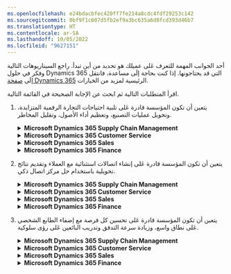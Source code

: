 ```yaml
---
ms.openlocfilehash: e24bdacbfec420ff7fe214a8cdc4fdf29253c142
ms.sourcegitcommit: 0bf9f1c607d5fb2ef9a3bc635a6d8fcd393d46b7
ms.translationtype: HT
ms.contentlocale: ar-SA
ms.lasthandoff: 10/05/2022
ms.locfileid: "9627151"
---
```

أحد الجوانب المهمة للتعرف عَلى عميلك هو تحديد من أين تبدأ. راجع السيناريوهات التالية وفكر في حلول Dynamics 365 التي قد يحتاجونها. إذا كنت بحاجة إلَى مساعدة، فانتقل إلَى [صفحة Dynamics 365](https://dynamics.microsoft.com/?azure-portal=true) الرئيسية لمزيد من الخيارات.

اقرأ المتطلبات التالية ثم ابحث عن الإجابة الصحيحة في القائمة التالية.

1. يتعين أن تكون المؤسسة قادرة عَلى تلبية احتياجات التجارة الرقمية المتزايدة، وتحويل عمليات التصنيع، وتعظيم أداء الأصول، وتقليل المخاطر.

   <details><summary><b>Microsoft Dynamics 365 Supply Chain Management</b></summary>
   <p>صحيح. تسمح Microsoft Dynamics 365 Supply Chain Management للمؤسسات بإنشاء سلسلة إمداد ذكية وقابلة للتكيف وإنشاء رؤى قابلة للتنفيذ لزيادة الكفاءة وزيادة الإنتاجية. لمزيد من المعلومات، راجع <a href="https://dynamics.microsoft.com/supply-chain-management/overview" target=_blank>نظرة عامة عَلى Dynamics Supply Chain Management</a>.</p></details>

   <details><summary><b>Microsoft Dynamics ‏365 Customer Service</b></summary>
   <p>غير صحيح. توفر Microsoft Dynamics ‏365 Customer Service تجارب خدمة عملاء سلسة وشاملة من أجل دعم متسق ومتصل عبر جميع القنوات. لمزيد من المعلومات، راجع <a href="https://dynamics.microsoft.com/customer-service/overview" target=_blank>نظرة عامة على Dynamics 365 Customer Service</a>.</p></details>

   <details><summary><b>Microsoft Dynamics 365 Sales</b></summary>
   <p>غير صحيح. يستخدم Microsoft Dynamics ‏365 Sales الرؤى المستندة إلَى الذكاء الاصطناعي لتسريع نمو الإيرادات من خلال حل تعاوني ورقمي لمشاركة المبيعات. لمزيد من المعلومات، راجع <a href="https://dynamics.microsoft.com/digital-sales-solution" target=_blank>نظرة عامة عَلى Dynamics 365 Sales</a>.</p></details>

   <details><summary><b>Microsoft Dynamics ‏365 Finance</b></summary>
   <p>غير صحيح. يمكّنك Microsoft Dynamics ‏365 Finance من إعادة تصور نماذج التشغيل المالية والتجارية للاستعداد والاستجابة والازدهار في مواجهة الاضطراب. لمزيد من المعلومات، راجع <a href="https://dynamics.microsoft.com/financial-and-operating-models" target=_blank>نظرة عامة عَلى Dynamics 365 Finance</a>.</p></details>

2. يتعين أن تكون المؤسسة قادرة عَلى إنشاء اتصالات استثنائية مع العملاء وتقديم نتائج تحويلية باستخدام حل مركز اتصال ذكي.

   <details><summary><b>Microsoft Dynamics 365 Supply Chain Management</b></summary>
   <p>غير صحيح. تسمح Microsoft Dynamics 365 Supply Chain Management للمؤسسات بإنشاء سلسلة إمداد ذكية وقابلة للتكيف وإنشاء رؤى قابلة للتنفيذ لزيادة الكفاءة وزيادة الإنتاجية. لمزيد من المعلومات، راجع <a href="https://dynamics.microsoft.com/supply-chain-management/overview" target=_blank>نظرة عامة عَلى Dynamics Supply Chain Management</a>.</p></details>

   <details><summary><b>Microsoft Dynamics ‏365 Customer Service</b></summary>
   <p>صحيح. توفر Microsoft Dynamics ‏365 Customer Service تجارب خدمة عملاء سلسة وشاملة من أجل دعم متسق ومتصل عبر جميع القنوات. لمزيد من المعلومات، راجع <a href="https://dynamics.microsoft.com/customer-service/overview" target=_blank>نظرة عامة على Dynamics 365 Customer Service</a>.</p></details>

   <details><summary><b>Microsoft Dynamics 365 Sales</b></summary>
   <p>غير صحيح. يستخدم Microsoft Dynamics ‏365 Sales الرؤى المستندة إلَى الذكاء الاصطناعي لتسريع نمو الإيرادات من خلال حل تعاوني ورقمي لمشاركة المبيعات. لمزيد من المعلومات، راجع <a href="https://dynamics.microsoft.com/digital-sales-solution" target=_blank>نظرة عامة عَلى Dynamics 365 Sales</a>.</p></details>

   <details><summary><b>Microsoft Dynamics ‏365 Finance</b></summary>
   <p>غير صحيح. يمكّنك Microsoft Dynamics ‏365 Finance من إعادة تصور نماذج التشغيل المالية والتجارية للاستعداد والاستجابة والازدهار في مواجهة الاضطراب. لمزيد من المعلومات، راجع <a href="https://dynamics.microsoft.com/financial-and-operating-models" target=_blank>نظرة عامة عَلى Dynamics 365 Finance</a>.</p></details>

3. يتعين أن تكون المؤسسة قادرة عَلى تحسين كل فرصة مع إضفاء الطابع الشخصي عَلى نطاق واسع، وزيادة سرعة التدفق وتدريب البائعين عَلى رؤى سلوكية.

   <details><summary><b>Microsoft Dynamics 365 Supply Chain Management</b></summary>
   <p>غير صحيح. تسمح Microsoft Dynamics 365 Supply Chain Management للمؤسسات بإنشاء سلسلة إمداد ذكية وقابلة للتكيف وإنشاء رؤى قابلة للتنفيذ لزيادة الكفاءة وزيادة الإنتاجية. لمزيد من المعلومات، راجع <a href="https://dynamics.microsoft.com/supply-chain-management/overview" target=_blank>نظرة عامة عَلى Dynamics Supply Chain Management</a>.</p></details>

   <details><summary><b>Microsoft Dynamics ‏365 Customer Service</b></summary>
   <p>غير صحيح. توفر Microsoft Dynamics ‏365 Customer Service تجارب خدمة عملاء سلسة وشاملة من أجل دعم متسق ومتصل عبر جميع القنوات. لمزيد من المعلومات، راجع <a href="https://dynamics.microsoft.com/customer-service/overview" target=_blank>نظرة عامة على Dynamics 365 Customer Service</a>.</p></details>

   <details><summary><b>Microsoft Dynamics 365 Sales</b></summary>
   <p>صحيح. يستخدم Microsoft Dynamics ‏365 Sales الرؤى المستندة إلَى الذكاء الاصطناعي لتسريع نمو الإيرادات من خلال حل تعاوني ورقمي لمشاركة المبيعات. لمزيد من المعلومات، راجع <a href="https://dynamics.microsoft.com/digital-sales-solution" target=_blank>نظرة عامة عَلى Dynamics 365 Sales</a>.</p></details>

   <details><summary><b>Microsoft Dynamics ‏365 Finance</b></summary>
   <p>غير صحيح. يمكّنك Microsoft Dynamics ‏365 Finance من إعادة تصور نماذج التشغيل المالية والتجارية للاستعداد والاستجابة والازدهار في مواجهة الاضطراب. لمزيد من المعلومات، راجع <a href="https://dynamics.microsoft.com/financial-and-operating-models" target=_blank>نظرة عامة عَلى Dynamics 365 Finance</a>.</p></details>

